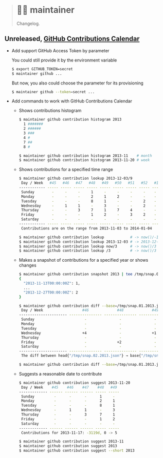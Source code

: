> # 👨‍🔧 maintainer
>
> Changelog.

## Unreleased, [GitHub Contributions Calendar][calendar]

- Add support GitHub Access Token by parameter

  You could still provide it by the environment variable

  ```bash
  $ export GITHUB_TOKEN=secret
  $ maintainer github ...
  ```

  But now, you also could choose the parameter for its provisioning

  ```bash
  $ maintainer github --token=secret ...
  ```

- Add commands to work with GitHub Contributions Calendar

  * Shows contributions histogram

    ```bash
    $ maintainer github contribution histogram 2013
      1 #######
      2 ######
      3 ###
      4 #
      7 ##
      8 #

    $ maintainer github contribution histogram 2013-11    # month
    $ maintainer github contribution histogram 2013-11-20 # week
    ```

  * Shows contributions for a specified time range

    ```bash
    $ maintainer github contribution lookup 2013-12-03/9
     Day / Week   #45   #46   #47   #48   #49   #50   #51   #52   #1
    ------------ ----- ----- ----- ----- ----- ----- ----- ----- ----
     Sunday        -     -     -     1     -     -     -     -    -
     Monday        -     -     -     2     1     2     -     -    -
     Tuesday       -     -     -     8     1     -     -     2    -
     Wednesday     -     1     1     -     3     -     -     2    -
     Thursday      -     -     3     7     1     7     4     -    -
     Friday        -     -     -     1     2     -     3     2    -
     Saturday      -     -     -     -     -     -     -     -    -
    ------------ ----- ----- ----- ----- ----- ----- ----- ----- ----
     Contributions are on the range from 2013-11-03 to 2014-01-04

    $ maintainer github contribution lookup            # -> now()/-1
    $ maintainer github contribution lookup 2013-12-03 # -> 2013-12-03/-1
    $ maintainer github contribution lookup now/3      # -> now()/3 == now()/-1
    $ maintainer github contribution lookup /3         # -> now()/3 == now()/-1
    ```

  * Makes a snapshot of contributions for a specified year or shows changes

    ```bash
    $ maintainer github contribution snapshot 2013 | tee /tmp/snap.01.2013.json | jq
    {
      "2013-11-13T00:00:00Z": 1,
      ...
      "2013-12-27T00:00:00Z": 2
    }

    $ maintainer github contribution diff --base=/tmp/snap.01.2013.json 2013
     Day / Week                  #46             #48             #49           #50
    ---------------------- --------------- --------------- --------------- -----------
     Sunday                       -               -               -             -
     Monday                       -               -               -             -
     Tuesday                      -               -               -             -
     Wednesday                   +4               -              +1             -
     Thursday                     -               -               -            +1
     Friday                       -              +2               -             -
     Saturday                     -               -               -             -
    ---------------------- --------------- --------------- --------------- -----------
     The diff between head{"/tmp/snap.02.2013.json"} → base{"/tmp/snap.01.2013.json"}

    $ maintainer github contribution diff --base=/tmp/snap.01.2013.json --head=/tmp/snap.02.2013.json
    ```

  * Suggests a reasonable date to contribute

    ```bash
    $ maintainer github contribution suggest 2013-11-20
     Day / Week    #45    #46    #47    #48   #49
    ------------- ------ ------ ------ ----- -----
     Sunday         -      -      -      1     -
     Monday         -      -      -      2     1
     Tuesday        -      -      -      8     1
     Wednesday      -      1      1      -     3
     Thursday       -      -      3      7     1
     Friday         -      -      -      1     2
     Saturday       -      -      -      -     -
    ------------- ------ ------ ------ ----- -----
     Contributions for 2013-11-17: -3119d, 0 -> 5

    $ maintainer github contribution suggest 2013-11
    $ maintainer github contribution suggest 2013
    $ maintainer github contribution suggest --short 2013
    ```

[calendar]: https://docs.github.com/en/account-and-profile/setting-up-and-managing-your-github-profile/managing-contribution-graphs-on-your-profile/viewing-contributions-on-your-profile#contributions-calendar
